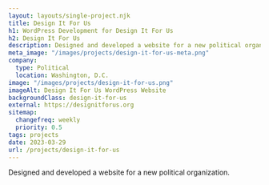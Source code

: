 ```yaml
---
layout: layouts/single-project.njk
title: Design It For Us
h1: WordPress Development for Design It For Us
h2: Design It For Us
description: Designed and developed a website for a new political organization.
meta_image: "/images/projects/design-it-for-us-meta.png"
company:
  type: Political
  location: Washington, D.C.
image: "/images/projects/design-it-for-us.png"
imageAlt: Design It For Us WordPress Website
backgroundClass: design-it-for-us
external: https://designitforus.org
sitemap:
  changefreq: weekly
  priority: 0.5
tags: projects
date: 2023-03-29
url: /projects/design-it-for-us
---
```


Designed and developed a website for a new political organization.
